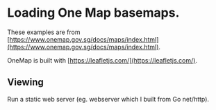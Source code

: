 # Loading One Map basemaps.
These examples are from [https://www.onemap.gov.sg/docs/maps/index.html](https://www.onemap.gov.sg/docs/maps/index.html).

OneMap is built with [https://leafletjs.com/](https://leafletjs.com/).

## Viewing
Run a static web server (eg. webserver which I built from Go net/http).
